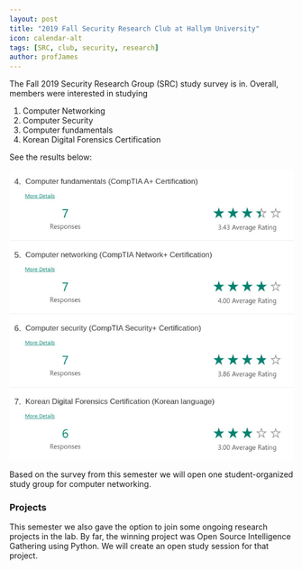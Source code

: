 ```yaml
---
layout: post
title: "2019 Fall Security Research Club at Hallym University"
icon: calendar-alt
tags: [SRC, club, security, research]
author: profJames
---
```


The Fall 2019 Security Research Group (SRC) study survey is in. Overall, members were interested in studying
1. Computer Networking
2. Computer Security
3. Computer fundamentals
4. Korean Digital Forensics Certification

See the results below:

![Security Research Club Interests](/img/blog/20190916-SRC-Study-Survey.jpg)

Based on the survey from this semester we will open one student-organized study group for computer networking.

### Projects
This semester we also gave the option to join some ongoing research projects in the lab. By far, the winning project
was Open Source Intelligence Gathering using Python. We will create an open study session for that project.